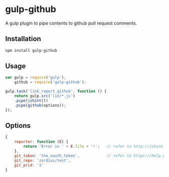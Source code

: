 gulp-github
===========

A gulp plugin to pipe contents to github pull request comments.

Installation
------------

```sh
npm install gulp-github
```

Usage
-----

```javascript
var gulp = require('gulp'),
    github = require('gulp-github');

gulp.task('link_report_github', function () {
    return gulp.src('lin/*.js')
    .pipe(jshint())
    .pipe(github(options));
});
```

Options
-------

```javascript
{
    reporter: function (E) {
        return 'Error in ' + E.file + '!';   // refer to http://jshint.com/docs/reporters/ for E structure.
    },
    git_token: 'the_oauth_token',            // refer to https://help.github.com/articles/creating-an-access-token-for-command-line-use/
    git_repo: 'zordius/test',
    git_prid: '1'
}
```
